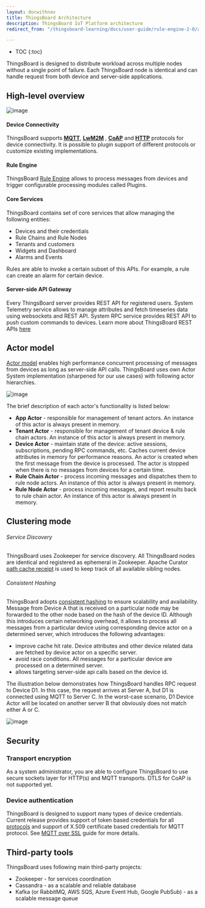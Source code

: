 ```yaml
---
layout: docwithnav
title: ThingsBoard Architecture
description: ThingsBoard IoT Platform architecture
redirect_from: "/thingsboard-learning/docs/user-guide/rule-engine-2-0/architecture/"

---
```


* TOC
{:toc}

ThingsBoard is designed to distribute workload across multiple nodes without a single point of failure.
Each ThingsBoard node is identical and can handle request from both device and server-side applications.
 
## High-level overview

 ![image](/images/reference/architecture-in-brief.svg)

#### Device Connectivity

ThingsBoard supports [**MQTT**](/thingsboard-learning/docs/reference/mqtt-api/), [**LwM2M**](/thingsboard-learning/docs/reference/lwm2m-api/) , [**CoAP**](/thingsboard-learning/docs/reference/coap-api/) and [**HTTP**](/thingsboard-learning/docs/reference/http-api/) protocols for device connectivity.
It is possible to plugin support of different protocols or customize existing implementations.

#### Rule Engine

ThingsBoard [Rule Engine](/thingsboard-learning/docs/user-guide/rule-engine/) allows to process messages from devices and trigger configurable processing modules called Plugins.

#### Core Services

ThingsBoard contains set of core services that allow managing the following entities:

 * Devices and their credentials
 * Rule Chains and Rule Nodes
 * Tenants and customers
 * Widgets and Dashboard
 * Alarms and Events
 
Rules are able to invoke a certain subset of this APIs. For example, a rule can create an alarm for certain device.

#### Server-side API Gateway

Every ThingsBoard server provides REST API for registered users. 
System Telemetry service allows to manage attributes and fetch timeseries data using websockets and REST API.
System RPC service provides REST API to push custom commands to devices.
Learn more about ThingsBoard REST APIs [here](/thingsboard-learning/docs/reference/rest-api/)

## Actor model

[Actor model](https://en.wikipedia.org/wiki/Actor_model) enables high performance concurrent processing of messages from devices as long as server-side API calls.
ThingsBoard uses own Actor System implementation (sharpened for our use cases) with following actor hierarchies.

 ![image](/images/reference/actor-system-hierarchies.svg)

The brief description of each actor's functionality is listed below:

 * **App Actor** - responsible for management of tenant actors. 
 An instance of this actor is always present in memory.
 * **Tenant Actor** - responsible for management of tenant device & rule chain actors. 
 An instance of this actor is always present in memory.
 * **Device Actor** - maintain state of the device: active sessions, subscriptions, pending RPC commands, etc. 
 Caches current device attributes in memory for performance reasons.
 An actor is created when the first message from the device is processed. The actor is stopped when there is no messages from devices for a certain time.
 * **Rule Chain Actor** - process incoming messages and dispatches them to rule node actors. 
 An instance of this actor is always present in memory.
 * **Rule Node Actor** - process incoming messages, and report results back to rule chain actor. 
 An instance of this actor is always present in memory.
 
## Clustering mode

###### Service Discovery

ThingsBoard uses Zookeeper for service discovery.
All ThingsBoard nodes are identical and registered as ephemeral in Zookeeper. Apache Curator [path cache receipt](http://curator.apache.org/curator-recipes/path-cache.html) is used to keep track of all available sibling nodes.

###### Consistent Hashing

ThingsBoard adopts [consistent hashing](https://en.wikipedia.org/wiki/Consistent_hashing) to ensure scalability and availability.
Message from Device A that is received on a particular node may be forwarded to the other node based on the hash of the device ID.
Although this introduces certain networking overhead, it allows to process all messages from a particular device using corresponding device actor on a determined server, which introduces the following advantages:

 * improve cache hit rate. Device attributes and other device related data are fetched by device actor on a specific server.
 * avoid race conditions. All messages for a particular device are processed on a determined server.
 * allows targeting server-side api calls based on the device id.
   
The illustration below demonstrates how ThingsBoard handles RPC request to Device D1.
In this case, the request arrives at Server A, but D1 is connected using MQTT to Server C. 
In the worst-case scenario, D1 Device Actor will be located on another server B that obviously does not match either A or C.

 ![image](/images/reference/cluster-mode-rpc-request.svg)

## Security

### Transport encryption

As a system administrator, you are able to configure ThingsBoard to use secure sockets layer for HTTP(s) and MQTT transports.
DTLS for CoAP is not supported yet.

### Device authentication

ThingsBoard is designed to support many types of device credentials.
Current release provides support of token based credentials for all [protocols](/thingsboard-learning/docs/reference/protocols/) 
and support of X.509 certificate based credentials for MQTT protocol. See [MQTT over SSL](/thingsboard-learning/docs/user-guide/mqtt-over-ssl/) guide for more details.

## Third-party tools

ThingsBoard uses following main third-party projects:
 
 * Zookeeper - for services coordination
 * Cassandra - as a scalable and reliable database
 * Kafka (or RabbitMQ, AWS SQS, Azure Event Hub, Google PubSub) - as a scalable message queue

